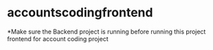 # accountscodingfrontend
*Make sure the Backend project is running before running this project
frontend for account coding project

